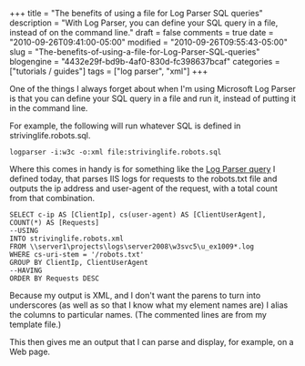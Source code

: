 +++
title = "The benefits of using a file for Log Parser SQL queries"
description = "With Log Parser, you can define your SQL query in a file, instead of on the command line."
draft = false
comments = true
date = "2010-09-26T09:41:00-05:00"
modified = "2010-09-26T09:55:43-05:00"
slug = "The-benefits-of-using-a-file-for-Log-Parser-SQL-queries"
blogengine = "4432e29f-bd9b-4af0-830d-fc398637bcaf"
categories = ["tutorials / guides"]
tags = ["log parser", "xml"]
+++

<p>One of the things I always forget about when I'm using Microsoft Log Parser is that you can define your SQL query in a file and run it, instead of putting it in the command line.</p>
<p>For example, the following will run whatever SQL is defined in strivinglife.robots.sql.</p>
<pre class="code"><code class="logparser">logparser -i:w3c -o:xml file:strivinglife.robots.sql</code></pre>
<p>Where this comes in handy is for something like the <a rel="external" href="http://logparserplus.com/Examples">Log Parser query</a> I defined today, that parses IIS logs for requests to the robots.txt file and outputs the ip address and user-agent of the request, with a total count from that combination.</p>
<pre class="code"><code class="sql">SELECT c-ip AS [ClientIp], cs(user-agent) AS [ClientUserAgent], COUNT(*) AS [Requests]
--USING
INTO strivinglife.robots.xml
FROM \\server1\projects\logs\server2008\w3svc5\u_ex1009*.log
WHERE cs-uri-stem = '/robots.txt'
GROUP BY ClientIp, ClientUserAgent
--HAVING
ORDER BY Requests DESC</code></pre>
<p>Because&nbsp;my output is XML, and I don't want the parens to turn into underscores (as well as&nbsp;so that I know what my element names are) I alias the columns to particular names.&nbsp;(The commented lines are from my template file.)</p>
<p>This then gives me an output that I can parse and display, for example, on a Web page.</p>
